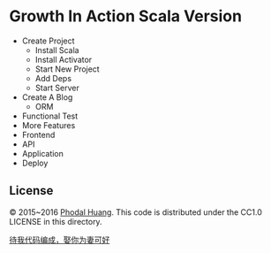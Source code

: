 # Growth In Action Scala Version


 - Create Project 
    * Install Scala
	* Install Activator
 	* Start New Project
 	* Add Deps
 	* Start Server
 - Create A Blog
 	* ORM
 - Functional Test
 - More Features
 - Frontend 
 - API
 - Application
 - Deploy

License
---

© 2015~2016 [Phodal Huang](https://www.phodal.com). This code is distributed under the CC1.0 LICENSE in this directory.

[待我代码编成，娶你为妻可好](http://www.xuntayizhan.com/person/ji-ke-ai-qing-zhi-er-shi-dai-wo-dai-ma-bian-cheng-qu-ni-wei-qi-ke-hao-wan/)
  	
